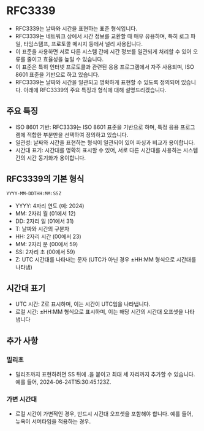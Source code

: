 # RFC3339
* RFC3339는 날짜와 시간을 표현하는 표준 형식입니다. 
* RFC3339는 네트워크 상에서 시간 정보를 교환할 때 매우 유용하며, 특히 로그 파일, 타임스탬프, 프로토콜 메시지 등에서 널리 사용됩니다. 
* 이 표준을 사용하면 서로 다른 시스템 간에 시간 정보를 일관되게 처리할 수 있어 오류를 줄이고 효율성을 높일 수 있습니다.
* 이 표준은 특히 인터넷 프로토콜과 관련된 응용 프로그램에서 자주 사용되며, ISO 8601 표준을 기반으로 하고 있습니다. 
* RFC3339는 날짜와 시간을 일관되고 명확하게 표현할 수 있도록 정의되어 있습니다. 아래에 RFC3339의 주요 특징과 형식에 대해 설명드리겠습니다.

## 주요 특징
* ISO 8601 기반: RFC3339는 ISO 8601 표준을 기반으로 하며, 특정 응용 프로그램에 적합한 부분만을 선택하여 정의하고 있습니다.
* 일관성: 날짜와 시간을 표현하는 형식이 일관되어 있어 파싱과 비교가 용이합니다.
* 시간대 표기: 시간대를 명확히 표시할 수 있어, 서로 다른 시간대를 사용하는 시스템 간의 시간 동기화가 용이합니다.

## RFC3339의 기본 형식
`YYYY-MM-DDTHH:MM:SSZ`

* YYYY: 4자리 연도 (예: 2024)
* MM: 2자리 월 (01에서 12)
* DD: 2자리 일 (01에서 31)
* T: 날짜와 시간의 구분자
* HH: 2자리 시간 (00에서 23)
* MM: 2자리 분 (00에서 59)
* SS: 2자리 초 (00에서 59)
* Z: UTC 시간대를 나타내는 문자 (UTC가 아닌 경우 ±HH:MM 형식으로 시간대를 나타냄)

## 시간대 표기
* UTC 시간: Z로 표시하며, 이는 시간이 UTC임을 나타냅니다.
* 로컬 시간: ±HH:MM 형식으로 표시하며, 이는 해당 시간의 시간대 오프셋을 나타냅니다

## 추가 사항
### 밀리초
* 밀리초까지 표현하려면 SS 뒤에 .을 붙이고 최대 세 자리까지 추가할 수 있습니다. 예를 들어, 2024-06-24T15:30:45.123Z.

### 가변 시간대
* 로컬 시간이 가변적인 경우, 반드시 시간대 오프셋을 포함해야 합니다. 예를 들어, 뉴욕이 서머타임을 적용하는 경우.